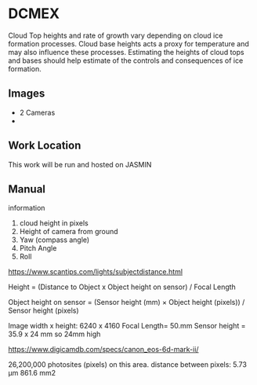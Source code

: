 # DCMEX

Cloud Top heights and rate of growth vary depending on cloud ice formation processes.
Cloud base heights acts a proxy for temperature and may also influence these processes.
Estimating the heights of cloud tops and bases should help estimate of the controls and
consequences of ice formation.

## Images

* 2 Cameras
*

## Work Location

This work will be run and hosted on JASMIN

## Manual

information

1. cloud height in pixels
2. Height of camera from ground
3. Yaw (compass angle)
4. Pitch Angle
5. Roll

https://www.scantips.com/lights/subjectdistance.html

Height = (Distance to Object x Object height on sensor) / Focal Length

Object height on sensor =  (Sensor height (mm) × Object height (pixels)) / Sensor height (pixels)

Image width x height: 6240 x 4160
Focal Length= 50.mm
Sensor height = 35.9 x 24 mm so 24mm high

https://www.digicamdb.com/specs/canon_eos-6d-mark-ii/

26,200,000 photosites (pixels) on this area. distance between pixels: 5.73 µm
861.6 mm2
